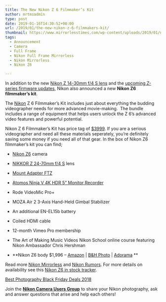 ```yaml
---
title: The New Nikon Z 6 Filmmaker’s Kit
author: mrtmsadmin
type: post
date: 2019-01-16T14:30:52+00:00
url: /2019/01/the-new-nikon-z-6-filmmakers-kit/
thumbnail: https://www.mirrorlesstimes.com/wp-content/uploads/2019/01/nikon-z6-filmmakers-kit-announced.jpg
tags:
  - Announcement
  - Camera
  - Full Frame
  - Nikon Full Frame Mirrorless
  - Nikon Mirrorless
  - Nikon Z6

---
```

In addition to the new <a href="https://www.mirrorlesstimes.com/2019/01/nikon-nikkor-z-14-30mm-f-4-s-lens-price-1299/" target="_blank" rel="noopener">Nikon Z 14-30mm f/4 S lens</a> and the <a href="https://www.mirrorlesstimes.com/2019/01/nikon-z6-and-z7-cameras-to-get-firmware-update/" target="_blank" rel="noopener">upcoming Z-series firmware updates</a>, Nikon also announced a new **Nikon Z6 filmmaker’s kit**.

The <a href="http://www.guidetocamera.com/products/nikon" target="_blank" rel="noopener">Nikon</a> Z 6 Filmmaker&#8217;s Kit includes just about everything the budding videographer needs for more advanced movie-making.  The bundle includes a range of equipment that helps users unlock the Z 6’s advanced video features and powerful potential.

Nikon Z 6 Filmmaker’s Kit has price tag of <a href="https://www.amazon.com/Nikon-13545-Z6-Filmmakers-Kit/dp/B07M716V3J/?tag=daicamnew-20" target="_blank" rel="noopener" data-amzn-asin="B07M716V3J">$3999</a>. If you are a serious videographer and need all these materials seperately, you’re definitely saving some money if you need all of that gear. In the box of Nikon Z6 filmmaker’s kit you can find;<!--more-->

  * [Nikon Z6][1] camera
  * [NIKKOR Z 24-70mm f/4 S][2] lens
  * <a href="https://www.amazon.com/Nikon-4185-Mount-Adapter-FTZ/dp/B07GPJ1ZR3/?tag=daicamnew-20" target="_blank" rel="noopener" data-amzn-asin="B07GPJ1ZR3">Mount Adapter FTZ</a>
  * <a href="https://www.amazon.com/Atomos-Ninja-Touchscreen-Recording-1920x1200/dp/B07L7V18JR/?tag=daicamnew-20" target="_blank" rel="noopener" data-amzn-asin="B07L7V18JR">Atomos Ninja V 4K HDR 5” Monitor Recorder</a>
  * Rode VideoMic Pro+
  * MOZA Air 2 3-Axis Hand-Held Gimbal Stabilizer
  * An additional EN-EL15b battery
  * Coiled HDMI cable
  * 12-month Vimeo Pro membership
  * The Art of Making Music Videos Nikon School online course featuring Nikon Ambassador Chris Hershman

  * **Nikon Z6 body $1,996 – <a href="https://www.amazon.com/s/s/ref=sr_nr_p_n_availability_1?fst=p90x%3A1&rh=n%3A172282%2Cn%3A502394%2Ck%3Anikon+z6%2Cp_n_availability%3A1248801011&keywords=nikon+z6&ie=UTF8&qid=1534991636&tag=daicamnew-20" target="_blank" rel="nofollow external noopener noreferrer" data-wpel-link="external" data-amzn-asin="1534991636">Amazon</a> | <a href="https://www.bhphotovideo.com/c/search?InitialSearch=yes&N=0&Ntt=Nikon+Z6&Top+Nav-Search=&sts=ma&BI=20175&KBID=14249" target="_blank" rel="nofollow external noopener noreferrer" data-wpel-link="external">B&H Photo</a> | <a class="broken_link" href="https://adorama.evyy.net/c/63923/51926/1036?u=https%3A%2F%2Fwww.adorama.com%2Fl%2F%3Fsearchinfo%3DNikon%2BZ6" target="_blank" rel="nofollow external noopener noreferrer">Adorama</a> **

Read more [Nikon Mirrorless][3] and <a href="https://www.dailycameranews.com/tag/nikon-rumors/" target="_blank" rel="noopener">Nikon Rumors</a>. For more details on availability see this <a href="https://www.dailycameranews.com/2018/09/nikon-z6-in-stock-availability-tracker/" target="_blank" rel="noopener">Nikon Z6 in stock tracker</a>.

[Best Photography Black Friday Deals 2018][4]

Join the <a class="ext-link" title="" href="https://www.facebook.com/groups/868201466609763/" target="_blank" rel="external nofollow noopener"><strong>Nikon Camera Users Group</strong></a> to share your Nikon photography, ask and answer questions that arise and help each others!

 [1]: https://www.mirrorlesstimes.com/tag/nikon-z6/
 [2]: https://www.mirrorlesstimes.com/tag/nikon-z-14-30mm-f-4-s/
 [3]: https://www.mirrorlesstimes.com/tag/nikon-mirrorless/
 [4]: https://www.dailycameranews.com/2018/11/best-photography-black-friday-deals-2018/